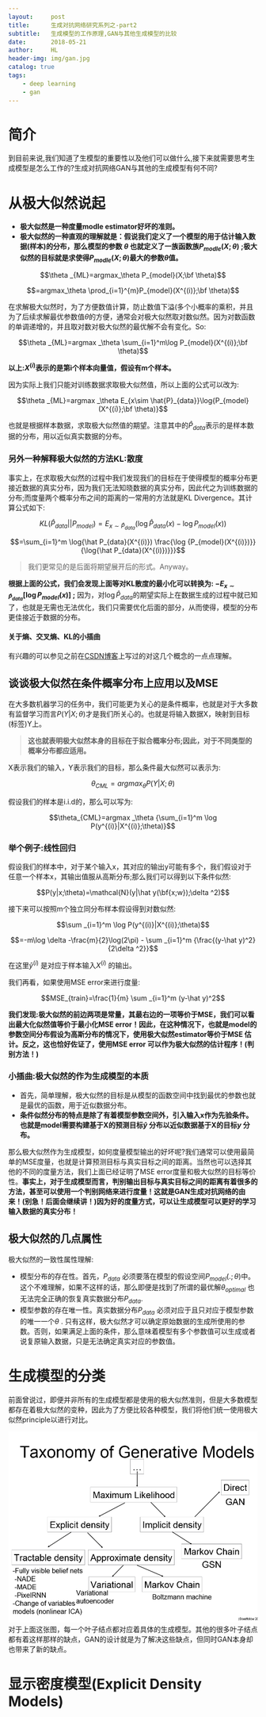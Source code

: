 ```yaml
---
layout:     post
title:      生成对抗网络研究系列之-part2
subtitle:   生成模型的工作原理,GAN与其他生成模型的比较
date:       2018-05-21
author:     HL
header-img: img/gan.jpg
catalog: true
tags:
    - deep learning
    - gan
---
```


# 简介
到目前来说,我们知道了生模型的重要性以及他们可以做什么,接下来就需要思考生成模型是怎么工作的?生成对抗网络GAN与其他的生成模型有何不同?
# 从极大似然说起
* **极大似然是一种度量modle estimator好坏的准则。**  
* **极大似然的一种直观的理解就是：假说我们定义了一个模型的用于估计输入数据(样本)的分布，那么模型的参数 $\theta$ 也就定义了一族函数族$P_{modle}(X;\theta)$ ;极大似然的目标就是求使得$P_{modle}(X;\theta)$最大的参数$\theta$值。** 


$$\theta _{ML}=argmax_\theta P_{model}(X;\bf \theta)$$  

$$=argmax_\theta \prod_{i=1}^{m}P_{model}(X^{(i)};\bf \theta)$$ 

在求解极大似然时，为了方便数值计算，防止数值下溢(多个小概率的乘积，并且为了后续求解最优参数值$\theta$的方便，通常会对极大似然取对数似然。因为对数函数的单调递增的，并且取对数对极大似然的最优解不会有变化。So:

$$\theta _{ML}=argmax _\theta \sum_{i=1}^m\log P_{model}(X^{(i)};\bf \theta)$$

**以上:$X^{(i)}$表示的是第i个样本向量值，假设有m个样本。** 

因为实际上我们只能对训练数据求取极大似然值，所以上面的公式可以改为:

$$\theta _{ML}=argmax _\theta E_{x\sim \hat{P}_{data}}\log{P_{model}(X^{(i)};\bf \theta)}$$ 

也就是根据样本数据，求取极大似然值的期望。注意其中的$\hat P_{data}$表示的是样本数据的分布，用以近似真实数据的分布。
### 另外一种解释极大似然的方法KL:散度
事实上，在求取极大似然的过程中我们发现我们的目标在于使得模型的概率分布更接近数据的真实分布，因为我们无法知晓数据的真实分布，因此代之为训练数据的分布;而度量两个概率分布之间的距离的一常用的方法就是KL Divergence。其计算公式如下:

$$KL(\hat P_{data}||P_{model})=E_{x \sim \hat P_{data}}(\log {\hat P_{data}(x)} - \log {P_{model}(x)}  )$$   

$$=\sum_{i=1}^m \log{\hat P_{data}(X^{(i)}) \frac{\log {P_{model}(X^{(i)})}}{\log{\hat P_{data}(X^{(i)})}}}$$  
  
> 我们更常见的是后面将期望展开后的形式。Anyway。

**根据上面的公式，我们会发现上面等对KL散度的最小化可以转换为:
$-E_{x \sim \hat P_{data}} [\log{P_{model}(x)}]$ ;**
因为，对$\log \hat P_{data}$的期望实际上在数据生成的过程中就已知了，也就是无需也无法优化，我们只需要优化后面的部分，从而使得，模型的分布更佳接近于数据的分布。
#### 关于熵、交叉熵、KL的小插曲
有兴趣的可以参见之前在[CSDN博客](https://blog.csdn.net/dragonboss2016/article/details/80186078?target="_blank")上写过的对这几个概念的一点点理解。

## 谈谈极大似然在条件概率分布上应用以及MSE
在大多数机器学习的任务中，我们可能更为关心的是条件概率，也就是对于大多数有监督学习而言$P(Y|X;\theta)$才是我们所关心的。也就是将输入数据X，映射到目标(标签)Y上。
> **这也就表明极大似然本身的目标在于拟合概率分布;因此，对于不同类型的概率分布都应适用。**

X表示我们的输入，Y表示我们的目标，那么条件最大似然可以表示为:  

$$\theta_{CML}=argmax_\theta{P(Y|X; \theta)}$$  

假设我们的样本是i.i.d的，那么可以写为:  

$$\theta_{CML}=argmax _\theta  {\sum_{i=1}^m \log P(y^{(i)}|X^{(i)};\theta)}$$  

### 举个例子:线性回归
假设我们的样本中，对于某个输入x，其对应的输出y可能有多个，我们假设对于任意一个样本x，其输出值服从高斯分布;那么我们可以得到以下条件似然:  

$$P(y|x;\theta)=\mathcal{N}(y|\hat y(\bf{x;w});\delta ^2)$$  

接下来可以按照m个独立同分布样本假设得到对数似然:  

$$\sum _{i=1}^m \log P(y^{(i)}|X^{(i)};\theta)$$  

$$=-m\log \delta -\frac{m}{2}\log(2\pi) - \sum _{i=1}^m {\frac{(y-\hat y)^2}{2\delta ^2}}$$  

在这里$\hat y^{(i)}$ 是对应于样本输入$X^{(i)}$ 的输出。

我们再看，如果使用MSE error来进行度量:  

$$MSE_{train}=\frac{1}{m} \sum _{i=1}^m (y-\hat y)^2$$  

**我们发现:极大似然的前边两项是常量，其最右边的一项等价于MSE，我们可以看出最大化似然值等价于最小化MSE error！因此，在这种情况下，也就是model的参数空间分布假设为高斯分布的情况下，使用极大似然estimator等价于MSE 估计。反之，这也恰好佐证了，使用MSE error 可以作为极大似然的估计程序！(判别方法！)**

### 小插曲:极大似然的作为生成模型的本质
* 首先，简单理解，极大似然的目标是从模型的函数空间中找到最优的参数也就是最优的函数，用于近似数据分布。
* **条件似然分布的特点是除了有着模型参数空间外，引入输入x作为先验条件。也就是model需要构建基于X的预测目标$\hat y$ 分布以近似数据基于X的目标$y$ 分布。**

那么极大似然作为生成模型，如何度量模型输出的好坏呢?我们通常可以使用最简单的MSE度量，也就是计算预测目标与真实目标之间的距离。当然也可以选择其他的不同的度量方法，我们上面已经证明了MSE error度量和极大似然的目标等价性。**事实上，对于生成模型而言，判别输出目标与真实目标之间的距离有着很多的方法，甚至可以使用一个判别网络来进行度量！这就是GAN生成对抗网络的由来！(别急！后面会继续讲！)因为好的度量方式，可以让生成模型可以更好的学习输入数据的真实分布！**

## 极大似然的几点属性
极大似然的一致性属性理解:
* 模型分布的存在性。首先，$P_{data}$ 必须要落在模型的假设空间$P_{model}(.;\theta)$中。这个不难理解，如果不这样的话，那么即便是找到了所谓的最优解$\theta_{optimal}$ 也无法完全正确的恢复真实数据分布$P_{data}$.
* 模型参数的存在唯一性。真实数据分布$P_{data}$ 必须对应于且只对应于模型参数的唯一一个$\theta$ . 只有这样，极大似然才可以确定原始数据的生成所使用的参数。否则，如果满足上面的条件，那么意味着模型有多个参数值可以生成或者说复原输入数据，只是无法确定真实对应的参数值。

# 生成模型的分类
前面曾说过，即便并非所有的生成模型都是使用的极大似然准则，但是大多数模型都存在着极大似然的变种，因此为了方便比较各种模型，我们将他们统一使用极大似然principle以进行对比。  

![taxonomy of genrative models](https://raw.githubusercontent.com/lotuswhl/lotuswhl.github.io/master/img/gan/taxonomy-of-generative-models.png)  
对于上面这张图，每一个叶子结点都对应着具体的生成模型。其他的很多叶子结点都有着这样那样的缺点，GAN的设计就是为了解决这些缺点，但同时GAN本身却也带来了新的缺点。

# 显示密度模型(Explicit Density Models)

